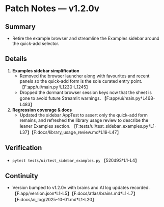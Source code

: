 # Patch Notes — v1.2.0v

## Summary
- Retire the example browser and streamline the Examples sidebar around the quick-add selector.

## Details
1. **Examples sidebar simplification**
   - Removed the browser launcher along with favourites and recent panels so the quick-add form is the sole curated entry point. 【F:app/ui/main.py†L1230-L1245】
   - Dropped the dormant browser session keys now that the sheet is gone to avoid future Streamlit warnings. 【F:app/ui/main.py†L468-L483】
2. **Regression coverage & docs**
   - Updated the sidebar AppTest to assert only the quick-add form remains, and refreshed the library usage review to describe the leaner Examples section. 【F:tests/ui/test_sidebar_examples.py†L1-L37】【F:docs/library_usage_review.md†L19-L47】

## Verification
- `pytest tests/ui/test_sidebar_examples.py` 【520d93†L1-L4】

## Continuity
- Version bumped to v1.2.0v with brains and AI log updates recorded. 【F:app/version.json†L1-L5】【F:docs/atlas/brains.md†L1-L7】【F:docs/ai_log/2025-10-01.md†L1-L20】
